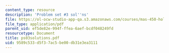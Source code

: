 ```yaml
---
content_type: resource
description: 'Problem set #3 sol''ns'
file: https://ol-ocw-studio-app-qa.s3.amazonaws.com/courses/mas-450-holographic-imaging-spring-2003/9589c533d5f37ac5be00db31e3ea3111_ps03solutions.pdf
file_type: application/pdf
parent_uid: ef5de82e-994f-ffea-6aef-bcdf048249fd
resourcetype: Document
title: ps03solutions.pdf
uid: 9589c533-d5f3-7ac5-be00-db31e3ea3111
---
```

